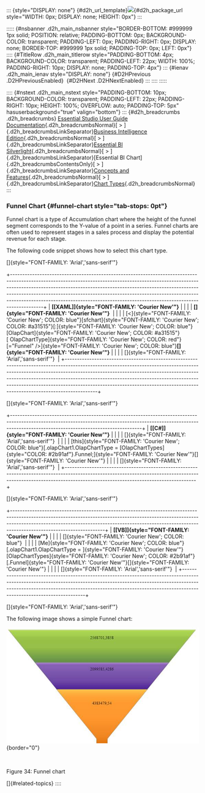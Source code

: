 ::: {style="DISPLAY: none"}
[](ms-xhelp:///?Id=d2h_url_template){#d2h_url_template}![](!package_url!){#d2h_package_url style="WIDTH: 0px; DISPLAY: none; HEIGHT: 0px"}
:::

::::: {#nsbanner .d2h_main_nsbanner style="BORDER-BOTTOM: #999999 1px solid; POSITION: relative; PADDING-BOTTOM: 0px; BACKGROUND-COLOR: transparent; PADDING-LEFT: 0px; PADDING-RIGHT: 0px; DISPLAY: none; BORDER-TOP: #999999 1px solid; PADDING-TOP: 0px; LEFT: 0px"}
:::: {#TitleRow .d2h_main_titlerow style="PADDING-BOTTOM: 4px; BACKGROUND-COLOR: transparent; PADDING-LEFT: 22px; WIDTH: 100%; PADDING-RIGHT: 10px; DISPLAY: none; PADDING-TOP: 4px"}
::: {#ienav .d2h_main_ienav style="DISPLAY: none"}
[](ms-xhelp:///?Id=3eb07e54-3cff-4107-9fb7-4d8763ba205f){#D2HPrevious .D2HPreviousEnabled}  [](ms-xhelp:///?Id=a3b26093-e420-44ec-b626-dbe6c2060d3f){#D2HNext .D2HNextEnabled}
:::
::::
:::::

:::: {#nstext .d2h_main_nstext style="PADDING-BOTTOM: 10px; BACKGROUND-COLOR: transparent; PADDING-LEFT: 22px; PADDING-RIGHT: 10px; HEIGHT: 100%; OVERFLOW: auto; PADDING-TOP: 5px" hasuserbackground="true" valign="bottom"}
::: {#d2h_breadcrumbs .d2h_breadcrumbs}
[Essential Studio User Guide Documentation](ms-xhelp:///?Id=12457748-09e3-4d74-a240-8e049cedf030){.d2h_breadcrumbsNormal}[ \> ]{.d2h_breadcrumbsLinkSeparator}[Business Intelligence Edition](ms-xhelp:///?Id=fdf33dd8-62b2-47b9-ad7b-fc50e590bca5){.d2h_breadcrumbsNormal}[ \> ]{.d2h_breadcrumbsLinkSeparator}[Essential BI Silverlight](ms-xhelp:///?Id=c006b39c-6aa2-4637-b7de-3e7b6cb3f9f9){.d2h_breadcrumbsNormal}[ \> ]{.d2h_breadcrumbsLinkSeparator}[Essential BI Chart]{.d2h_breadcrumbsContentsOnly}[ \> ]{.d2h_breadcrumbsLinkSeparator}[Concepts and Features](ms-xhelp:///?Id=372b5b83-fed0-46d4-831c-b84fe8c18abb){.d2h_breadcrumbsNormal}[ \> ]{.d2h_breadcrumbsLinkSeparator}[Chart Types](ms-xhelp:///?Id=c508d4a2-3f48-4a10-884a-63a1576cf7cd){.d2h_breadcrumbsNormal}
:::

### Funnel Chart {#funnel-chart style="tab-stops: 0pt"}

Funnel chart is a type of Accumulation chart where the height of the funnel segment corresponds to the Y-value of a point in a series. Funnel charts are often used to represent stages in a sales process and display the potential revenue for each stage.

The following code snippet shows how to select this chart type.

[]{style="FONT-FAMILY: 'Arial','sans-serif'"} 

+-------------------------------------------------------------------------------------------------------------------------------------------------------------------------------------------------------------------------------------------------------------------------------------------------------------------------------------------------------------------------------------------------------------------+
| **[\[XAML\]]{style="FONT-FAMILY: 'Courier New'"}**                                                                                                                                                                                                                                                                                                                                                                |
|                                                                                                                                                                                                                                                                                                                                                                                                                   |
| **[]{style="FONT-FAMILY: 'Courier New'"}**                                                                                                                                                                                                                                                                                                                                                                        |
|                                                                                                                                                                                                                                                                                                                                                                                                                   |
| [\<]{style="FONT-FAMILY: 'Courier New'; COLOR: blue"}[sfchart]{style="FONT-FAMILY: 'Courier New'; COLOR: #a31515"}[:]{style="FONT-FAMILY: 'Courier New'; COLOR: blue"}[OlapChart]{style="FONT-FAMILY: 'Courier New'; COLOR: #a31515"}[ OlapChartType]{style="FONT-FAMILY: 'Courier New'; COLOR: red"}[=\"Funnel\" /\>]{style="FONT-FAMILY: 'Courier New'; COLOR: blue"}**[]{style="FONT-FAMILY: 'Courier New'"}** |
|                                                                                                                                                                                                                                                                                                                                                                                                                   |
| []{style="FONT-FAMILY: 'Arial','sans-serif'"}                                                                                                                                                                                                                                                                                                                                                                     |
+-------------------------------------------------------------------------------------------------------------------------------------------------------------------------------------------------------------------------------------------------------------------------------------------------------------------------------------------------------------------------------------------------------------------+

[]{style="FONT-FAMILY: 'Arial','sans-serif'"} 

+-----------------------------------------------------------------------------------------------------------------------------------------------------------------------------------------------------------------+
| **[\[C#\]]{style="FONT-FAMILY: 'Courier New'"}**                                                                                                                                                                |
|                                                                                                                                                                                                                 |
| []{style="FONT-FAMILY: 'Arial','sans-serif'"}                                                                                                                                                                   |
|                                                                                                                                                                                                                 |
| [this]{style="FONT-FAMILY: 'Courier New'; COLOR: blue"}[.olapChart1.OlapChartType = [OlapChartTypes]{style="COLOR: #2b91af"}.Funnel;]{style="FONT-FAMILY: 'Courier New'"}[]{style="FONT-FAMILY: 'Courier New'"} |
|                                                                                                                                                                                                                 |
| []{style="FONT-FAMILY: 'Arial','sans-serif'"}                                                                                                                                                                   |
+-----------------------------------------------------------------------------------------------------------------------------------------------------------------------------------------------------------------+

[]{style="FONT-FAMILY: 'Arial','sans-serif'"} 

+--------------------------------------------------------------------------------------------------------------------------------------------------------------------------------------------------------------------------------------------------------------------------------+
| **[\[VB\]]{style="FONT-FAMILY: 'Courier New'"}**                                                                                                                                                                                                                               |
|                                                                                                                                                                                                                                                                                |
| []{style="FONT-FAMILY: 'Courier New'; COLOR: blue"}                                                                                                                                                                                                                            |
|                                                                                                                                                                                                                                                                                |
| [Me]{style="FONT-FAMILY: 'Courier New'; COLOR: blue"}[.olapChart1.OlapChartType = ]{style="FONT-FAMILY: 'Courier New'"}[OlapChartTypes]{style="FONT-FAMILY: 'Courier New'; COLOR: #2b91af"}[.Funnel]{style="FONT-FAMILY: 'Courier New'"}[]{style="FONT-FAMILY: 'Courier New'"} |
|                                                                                                                                                                                                                                                                                |
| []{style="FONT-FAMILY: 'Arial','sans-serif'"}                                                                                                                                                                                                                                  |
+--------------------------------------------------------------------------------------------------------------------------------------------------------------------------------------------------------------------------------------------------------------------------------+

[]{style="FONT-FAMILY: 'Arial','sans-serif'"} 

The following image shows a simple Funnel chart:

![](ImagesExt/image53_36.jpg){border="0"}

 

Figure 34: Funnel chart

[]{#related-topics}
::::
